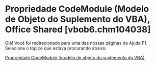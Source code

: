 
# Propriedade CodeModule (Modelo de Objeto do Suplemento do VBA), Office Shared [vbob6.chm104038]

Olá! Você foi redirecionado para uma das nossas páginas de Ajuda F1. Selecione o tópico que estava procurando abaixo.

[Propriedade CodeModule (modelo de objeto do suplemento do VBA)](http://msdn.microsoft.com/library/5e99b614-7207-f577-49dd-5199cb4d9373%28Office.15%29.aspx)
